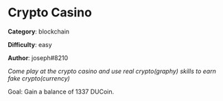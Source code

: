 Crypto Casino
============

**Category**: blockchain

**Difficulty**: easy

**Author**: joseph#8210

_Come play at the crypto casino and use real crypto(graphy) skills to earn fake crypto(currency)_

Goal: Gain a balance of 1337 DUCoin.
